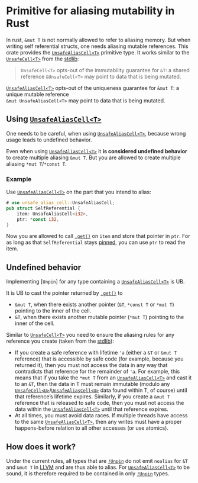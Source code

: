 # Primitive for aliasing mutability in Rust
In rust, `&mut T` is not normally allowed to refer to aliasing memory. But when writing self
referential structs, one needs aliasing mutable references. This crate provides the
[`UnsafeAliasCell<T>`] primitive type. It works similar to the [`UnsafeCell<T>`] from the
[stdlib]:
> `UnsafeCell<T>` opts-out of the immutability guarantee for `&T`: a shared reference
> `&UnsafeCell<T>` may point to data that is being mutated.


[`UnsafeAliasCell<T>`] opts-out of the uniqueness guarantee for `&mut T`: a unique mutable reference  
`&mut UnsafeAliasCell<T>` may point to data that is being mutated.

## Using [`UnsafeAliasCell<T>`]
One needs to be careful, when using [`UnsafeAliasCell<T>`], because wrong usage leads to undefined
behavior.

Even when using [`UnsafeAliasCell<T>`] it **is considered undefined behavior** to create multiple
aliasing `&mut T`. But you are allowed to create multiple aliasing `*mut T`/`*const T`.

### Example
Use [`UnsafeAliasCell<T>`] on the part that you intend to alias:
```rust
# use unsafe_alias_cell::UnsafeAliasCell;
pub struct SelfReferential {
	item: UnsafeAliasCell<i32>,
	ptr: *const i32,
}
```
Now you are allowed to call [`.get()`] on `item` and store that pointer in `ptr`. For as long as
that `SelfReferential` stays [pinned](https://doc.rust-lang.org/std/pin/index.html), you can use
`ptr` to read the item.

## Undefined behavior
Implementing [`Unpin`] for any type containing a [`UnsafeAliasCell<T>`] is UB.

It is UB to cast the pointer returned by [`.get()`] to 
- `&mut T`, when there exists another pointer (`&T`, `*const T` or `*mut T`) pointing to the inner
of the cell.
- `&T`, when there exists another mutable pointer (`*mut T`) pointing to the inner of the cell.

Similar to [`UnsafeCell<T>`] you need to ensure the aliasing rules for any reference you create
(taken from the [stdlib]):

- If you create a safe reference with lifetime `'a` (either a `&T` or `&mut T` reference) that is
accessible by safe code (for example, because you returned it), then you must not access the data
in any way that contradicts that reference for the remainder of `'a`. For example, this means that
if you take the `*mut T` from an [`UnsafeAliasCell<T>`] and cast it to an `&T`, then the data in T
must remain immutable (modulo any [`UnsafeCell<U>`]/[`UnsafeAliasCell<U>`] data found within T, of
course) until that reference’s lifetime expires. Similarly, if you create a `&mut T` reference that
is released to safe code, then you must not access the data within the [`UnsafeAliasCell<T>`] until
that reference expires.
- At all times, you must avoid data races. If multiple threads have access to the same
[`UnsafeAliasCell<T>`], then any writes must have a proper happens-before relation to all other
accesses (or use atomics).

## How does it work?
Under the current rules, all types that are [`!Unpin`] do not emit `noalias` for `&T` and `&mut T`
in [LLVM] and are thus able to alias. For [`UnsafeAliasCell<T>`] to be sound, it is therefore
required to be contained in only [`!Unpin`] types.

[stdlib]: https://doc.rust-lang.org/std/cell/struct.UnsafeCell.html
[`.get()`]: UnsafeAliasCell::get
[`!Unpin`]: Unpin
[LLVM]: https://llvm.org/
[`UnsafeAliasCell<T>`]: https://docs.rs/unsafe-alias-cell/latest/unsafe_alias_cell/struct.UnsafeAliasCell.html
[`UnsafeCell<T>`]: https://doc.rust-lang.org/std/cell/struct.UnsafeCell.html
[`UnsafeAliasCell<U>`]: https://docs.rs/unsafe-alias-cell/latest/unsafe_alias_cell/struct.UnsafeAliasCell.html
[`UnsafeCell<U>`]: https://doc.rust-lang.org/std/cell/struct.UnsafeCell.html
